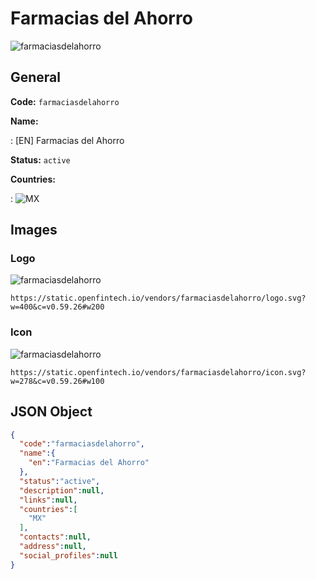 
# Farmacias del Ahorro 
![farmaciasdelahorro](https://static.openfintech.io/vendors/farmaciasdelahorro/logo.svg?w=400&c=v0.59.26#w200)  

## General 
 
**Code:** `farmaciasdelahorro` 
 
**Name:** 
 
:	[EN] Farmacias del Ahorro 
 
**Status:** `active` 
 
 
**Countries:** 
 
:	![MX](https://cdnjs.cloudflare.com/ajax/libs/flag-icon-css/3.3.0/flags/4x3/mx.svg#w24)  

## Images 

### Logo 
 
![farmaciasdelahorro](https://static.openfintech.io/vendors/farmaciasdelahorro/logo.svg?w=400&c=v0.59.26#w200)  

```
https://static.openfintech.io/vendors/farmaciasdelahorro/logo.svg?w=400&c=v0.59.26#w200
```  

### Icon 
 
![farmaciasdelahorro](https://static.openfintech.io/vendors/farmaciasdelahorro/icon.svg?w=278&c=v0.59.26#w100)  

```
https://static.openfintech.io/vendors/farmaciasdelahorro/icon.svg?w=278&c=v0.59.26#w100
```  

## JSON Object 

```json
{
  "code":"farmaciasdelahorro",
  "name":{
    "en":"Farmacias del Ahorro"
  },
  "status":"active",
  "description":null,
  "links":null,
  "countries":[
    "MX"
  ],
  "contacts":null,
  "address":null,
  "social_profiles":null
}
```  
